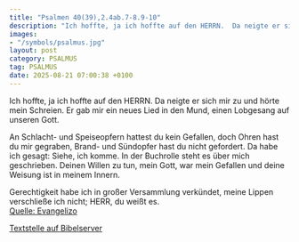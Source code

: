 ```yaml
---
title: "Psalmen 40(39),2.4ab.7-8.9-10"
description: "Ich hoffte, ja ich hoffte auf den HERRN.  Da neigte er sich mir zu und hörte mein Schreien. Er gab mir ein neues Lied in den Mund, einen Lobgesang auf unseren Gott.  An Schlacht- und Speiseopfern hattest du kein Gefallen,  doch Ohren hast du mir gegraben,  Brand- und Sündopfer...."
images:
- "/symbols/psalmus.jpg"
layout: post
category: PSALMUS
tag: PSALMUS
date: 2025-08-21 07:00:38 +0100
---
```

Ich hoffte, ja ich hoffte auf den HERRN. 
Da neigte er sich mir zu und hörte mein Schreien.
Er gab mir ein neues Lied in den Mund,
einen Lobgesang auf unseren Gott.

An Schlacht- und Speiseopfern hattest du kein Gefallen, 
doch Ohren hast du mir gegraben, 
Brand- und Sündopfer hast du nicht gefordert.<!--more-->
Da habe ich gesagt: Siehe, ich komme. In der Buchrolle steht es über mich geschrieben.
Deinen Willen zu tun, mein Gott, war mein Gefallen und deine Weisung ist in meinem Innern.

Gerechtigkeit habe ich in großer Versammlung verkündet, meine Lippen verschließe ich nicht; HERR, du weißt es.<br>
[Quelle: Evangelizo](https://evangeliumtagfuertag.org/DE/gospel)

[Textstelle auf Bibelserver](https://www.bibleserver.com/EU/ps40(39),2.4ab.7-8.9-10)
